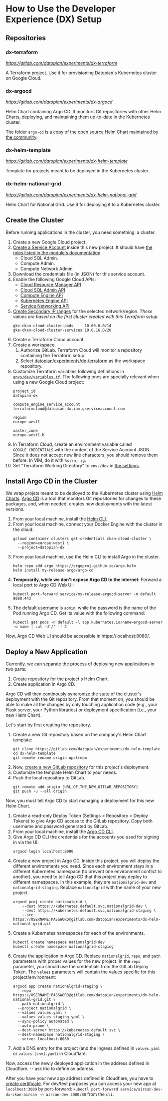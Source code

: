 # How to Use the Developer Experience (DX) Setup

## Repositories

### dx-terraform

_https://gitlab.com/datopian/experiments/dx-terraform_

A Terraform project. Use it for provisioning Datopian's Kubernetes cluster on Google Cloud.

### dx-argocd

_https://gitlab.com/datopian/experiments/dx-argocd_

Helm Chart containing Argo CD. It monitors Git repositories with other Helm Charts, deploying, and maintaining them up-to-date in the Kubernetes cluster.

The folder `argo-cd` is a copy of [the open source Helm Chart maintained by the community](https://github.com/argoproj/argo-helm/tree/master/charts/argo-cd).

### dx-helm-template

_https://gitlab.com/datopian/experiments/dx-helm-template_

Template for projects meant to be deployed in the Kubernetes cluster.

### dx-helm-national-grid

_https://gitlab.com/datopian/experiments/dx-helm-national-grid_

Helm Chart for National Grid. Use it for deploying it to a Kubernetes cluster.

## Create the Cluster

Before running applications in the cluster, you need something: a cluster.

1. Create a new Google Cloud project.
2. [Create a Service Account](https://developers.google.com/accounts/docs/application-default-credentials) inside this new project. It should have [the roles listed in the module's documentation](https://github.com/terraform-google-modules/terraform-google-kubernetes-engine#configure-a-service-account).
    * Cloud SQL Admin.
    * Compute Admin.
    * Compute Network Admin.
3. Download the credentials file (in JSON) for this service account.
4. Enable the following Google Cloud APIs:
    * [Cloud Resource Manager API](https://console.developers.google.com/apis/api/cloudresourcemanager.googleapis.com/overview)
    * [Cloud SQL Admin API](https://console.developers.google.com/apis/api/sqladmin.googleapis.com/overview)
    * [Compute Engine API](https://console.developers.google.com/apis/api/compute.googleapis.com/overview)
    * [Kubernetes Engine API](https://console.developers.google.com/apis/api/container.googleapis.com/overview)
    * [Service Networking API](https://console.developers.google.com/apis/api/servicenetworking.googleapis.com/overview)
5. [Create Secondary IP ranges](https://console.cloud.google.com/networking/subnetworks/details/europe-west1/default) for the selected network/region. _These values are based on the first cluster created with this Terraform setup._
    ```
    gke-ckan-cloud-cluster-pods     10.60.0.0/14
    gke-ckan-cloud-cluster-services 10.0.16.0/20
    ```
6. Create a Terraform Cloud account.
7. Create a workspace.
    1. Authorize GitLab. Terraform Cloud will monitor a repository containing the Terraform setup.
    2. Select [datopian/experiments/dx-terraform](https://gitlab.com/datopian/experiments/dx-terraform) as the workspace repository.
8. Customize Terraform variables following definitions in [`envs/dev/variables.tf`](https://gitlab.com/datopian/experiments/dx-terraform/-/blob/master/envs/dev/variables.tf). The following ones are specially relevant when using a new Google Cloud project:
    ```
    project_id
    datopian-dx

    compute_engine_service_account
    terraformcloud@datopian-dx.iam.gserviceaccount.com

    region
    europe-west1

    master_zone
    europe-west1-b
    ```
9. In Terraform Cloud, create an environment variable called `GOOGLE_CREDENTIALS` with the content of the Service Account JSON. Since it does not accept new line characters, you should remove them before. In VIM, do it with `%s;\n; ;g`.
10. Set "Terraform Working Directory" to `envs/dev` in [the settings](https://app.terraform.io/app/datopian/workspaces/dx/settings/general).

## Install Argo CD in the Cluster

We wrap projets meant to be deployed to the Kubernetes cluster using [Helm Charts](https://helm.sh/). [Argo CD](https://argoproj.github.io/argo-cd/) is a tool that monitors Git repositories for changes to these packages, and, when needed, creates new deployments with the latest versions.

1. From your local machine, install the [Helm CLI](https://helm.sh/docs/intro/install/).
2. From your local machine, connect your Docker Engine with the cluster in the cloud.
    ```
    gcloud container clusters get-credentials ckan-cloud-cluster \
      --region=europe-west1 \
      --project=datopian-dx
    ```
3. From your local machine, use the Helm CLI to install Argo in the cluster.
    ```
    helm repo add argo https://argoproj.github.io/argo-helm
    helm install my-release argo/argo-cd
    ```
4. **Temporarily, while we don't expose Argo CD to the internet:** Forward a local port to Argo CD Web UI:
    ```
    kubectl port-forward service/my-release-argocd-server -n default 8080:443
    ```
5. The default username is `admin`, while the password is the name of the Pod running Argo CD. Get its value with the following command:
    ```
    kubectl get pods -n default -l app.kubernetes.io/name=argocd-server -o name | cut -d'/' -f 2
    ```

Now, Argo CD Web UI should be accessible in https://localhost:8080/.

## Deploy a New Application

Currently, we can separate the process of deploying new applications in two parts:

1. Create repository for the project's Helm Chart.
2. Create application in Argo CD.

Argo CD will then continously syncronize the state of the cluster's deployment with the Git repository. From that moment on, you should be able to make all the changes by only touching application code (e.g., your Flask server, your Python libraries) or deployment specification (i.e., your new Helm Chart).

Let's start by first creating the repository.

1. Create a new Git repository based on the company's Helm Chart template:
    ```
    git clone https://gitlab.com/datopian/experiments/dx-helm-template
    cd dx-helm-template
    git remote rename origin upstream
    ```
2. Now, [create a new GitLab repository](https://gitlab.com/projects/new?namespace_id=5587649) for this project's deployment.
3. Customize the template Helm Chart to your needs.
4. Push the local repository to GitLab.
    ```
    git remote add origin [URL_OF_THE_NEW_GITLAB_REPOSITORY]
    git push -u --all origin
    ```

Now, you must tell Argo CD to start managing a deployment for this new Helm Chart.

1. Create a read-only Deploy Token (Settings > Repository > Deploy Tokens) to give Argo CD access to the GitLab repository. Copy both username and password generated by GitLab.
2. From your local machine, install the [Argo CD CLI](https://argoproj.github.io/argo-cd/cli_installation/).
3. Give Argo CD CLI the credentials for the accounts you used for signing in via the UI.
    ```
    argocd login localhost:8080
    ```
4. Create a new project in Argo CD. Inside this project, you will deploy the different environments you need. Since each environment stays in a different Kubernetes namespace (to prevent one environment conflict to another), you need to tell Argo CD that this project may deploy to different namespaces. In this example, they are `nationalgrid-dev` and `nationalgrid-staging`. Replace `nationalgrid` with the name of your new project.
    ```
    argocd proj create nationalgrid \
        --dest https://kubernetes.default.svc,nationalgrid-dev \
        --dest https://kubernetes.default.svc,nationalgrid-staging \
        --src https://USERNAME:PASSWORD@gitlab.com/datopian/experiments/dx-helm-national-grid.git
    ```
5. Create a Kubernetes namespaces for each of the environments.
    ```
    kubectl create namespace nationalgrid-dev
    kubectl create namespace nationalgrid-staging
    ```
6. Create the application in Argo CD. Replace `nationalgrid`, `repo`, and `path` parameters with proper values for the new project. In the `repo` parameter, you should use the credentials from the GitLab Deploy Token. The `values` parameters will contain the values specific for this project/environment:
    ```
    argocd app create nationalgrid-staging \
      --repo https://USERNAME:PASSWORD@gitlab.com/datopian/experiments/dx-helm-national-grid.git \
      --path nationalgrid \
      --project nationalgrid \
      --values values.yaml \
      --values values.staging.yaml \
      --sync-policy automated \
      --auto-prune \
      --dest-server https://kubernetes.default.svc \
      --dest-namespace nationalgrid-staging \
      --server localhost:8080
    ```
7. Add a DNS entry for the project (and the ingress defined in `values.yaml` or `values.[env].yaml`) in Cloudflare.

Now, access the newly deployed application in the address defined in Cloudflare. -- ask Irio to define an address.

After you have your new app address defined in Cloudflare, you have to [create certificate](https://gitlab.com/datopian/tech/devops/-/blob/master/quickstart-guide-to-cert-manager-in-k8s.md). 
For dev/test purposes you can access your new app at `localhost:3000` by port-forward: 
`kubectl port-forward service/aircan-dev-dx-ckan-aircan -n aircan-dev 3000:80` from the `cli`.
